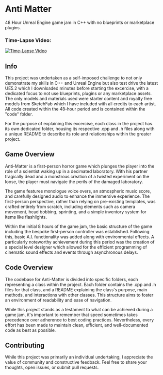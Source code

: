 # Anti Matter
48 Hour Unreal Engine game jam in C++ with no blueprints or marketplace plugins.

### Time-Lapse Video:
[![Time-Lapse Video](https://img.youtube.com/vi/csn6bAA6DLI/0.jpg)](https://www.youtube.com/watch?v=csn6bAA6DLI)

## Info
This project was undertaken as a self-imposed challenge to not only demonstrate my skills in C++ and Unreal Engine but also test drive the latest UE5.2 which I downloaded minutes before starting the excercise, with a dedicated focus to not use blueprints, plugins or any marketplace assets. The only models and materials used were starter content and royalty free models from SketchFab which I have included with all credits to each artist. All code created within the 48-hour period and is contained within the "code" folder. 

For the purpose of explaining this excercise, each class in the project has its own dedicated folder, housing its respective .cpp and .h files along with a unique README to describe its role and relationships within the greater project.

## Game Overview

Anti-Matter is a first-person horror game which plunges the player into the role of a scientist waking up in a decimated laboratory. With his partner tragically dead and a monstrous creation of a twisted experiment on the loose, the player must navigate the perils of the damaged laboratory.

The game features monologue voice overs, an atmospheric music score, and carefully designed audio to enhance the immersive experience. The first-person perspective, rather than relying on pre-existing templates, was crafted entirely from scratch, including elements such as camera movement, head bobbing, sprinting, and a simple inventory system for items like flashlights.

Within the initial 8 hours of the game jam, the basic structure of the game including the bespoke first-person controller was established. Following this, basic A.I. functionality was added along with environmental effects. A particularly noteworthy achievement during this period was the creation of a special level designer which allowed for the efficient programming of cinematic sound effects and events through asynchronous delays.

## Code Overview

The codebase for Anti-Matter is divided into specific folders, each representing a class within the project. Each folder contains the .cpp and .h files for that class, and a README explaining the class's purpose, main methods, and interactions with other classes. This structure aims to foster an environment of readability and ease of navigation.

While this project stands as a testament to what can be achieved during a game jam, it's important to remember that speed sometimes takes precedence over adherence to best coding practices. Nevertheless, every effort has been made to maintain clean, efficient, and well-documented code as best as possible.

## Contributing

While this project was primarily an individual undertaking, I appreciate the value of community and constructive feedback. Feel free to share your thoughts, open issues, or submit pull requests.
